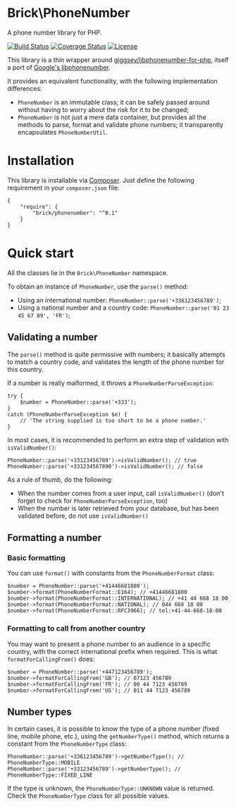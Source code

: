 Brick\PhoneNumber
=================

A phone number library for PHP.

[![Build Status](https://secure.travis-ci.org/brick/phonenumber.svg?branch=master)](http://travis-ci.org/brick/phonenumber)
[![Coverage Status](https://coveralls.io/repos/brick/phonenumber/badge.svg?branch=master)](https://coveralls.io/r/brick/phonenumber?branch=master)
[![License](https://img.shields.io/badge/license-MIT-blue.svg)](http://opensource.org/licenses/MIT)

This library is a thin wrapper around [giggsey/libphonenumber-for-php](https://github.com/giggsey/libphonenumber-for-php),
itself a port of [Google's libphonenumber](https://github.com/googlei18n/libphonenumber).

It provides an equivalent functionality, with the following implementation differences:

- `PhoneNumber` is an immutable class; it can be safely passed around without having to worry about the risk for it to be changed;
- `PhoneNumber` is not just a mere data container, but provides all the methods to parse, format and validate phone numbers; it transparently encapsulates `PhoneNumberUtil`.

# Installation

This library is installable via [Composer](https://getcomposer.org/).
Just define the following requirement in your `composer.json` file:

    {
        "require": {
            "brick/phonenumber": "^0.1"
        }
    }

# Quick start

All the classes lie in the `Brick\PhoneNumber` namespace.

To obtain an instance of `PhoneNumber`, use the `parse()` method:

- Using an international number: `PhoneNumber::parse('+336123456789')`;
- Using a national number and a country code: `PhoneNumber::parse('01 23 45 67 89', 'FR')`;

## Validating a number

The `parse()` method is quite permissive with numbers; it basically attempts to match a country code,
and validates the length of the phone number for this country.

If a number is really malformed, it throws a `PhoneNumberParseException`:

    try {
        $number = PhoneNumber::parse('+333');
    }
    catch (PhoneNumberParseException $e) {
        // 'The string supplied is too short to be a phone number.'
    }

In most cases, it is recommended to perform an extra step of validation with `isValidNumber()`:

    PhoneNumber::parse('+33123456789')->isValidNumber(); // true
    PhoneNumber::parse('+331234567890')->isValidNumber(); // false

As a rule of thumb, do the following:

- When the number comes from a user input, call `isValidNumber()` (don't forget to check for `PhoneNumberParseException`, too)
- When the number is later retrieved from your database, but has been validated before, do not use `isValidNumber()`

## Formatting a number

### Basic formatting

You can use `format()` with constants from the `PhoneNumberFormat` class:

    $number = PhoneNumber::parse('+41446681800');
    $number->format(PhoneNumberFormat::E164); // +41446681800
    $number->format(PhoneNumberFormat::INTERNATIONAL); // +41 44 668 18 00
    $number->format(PhoneNumberFormat::NATIONAL); // 044 668 18 00
    $number->format(PhoneNumberFormat::RFC3966); // tel:+41-44-668-18-00

### Formatting to call from another country

You may want to present a phone number to an audience in a specific country, with the correct international 
prefix when required. This is what `formatForCallingFrom()` does:

    $number = PhoneNumber::parse('+447123456789');
    $number->formatForCallingFrom('GB'); // 07123 456789
    $number->formatForCallingFrom('FR'); // 00 44 7123 456789
    $number->formatForCallingFrom('US'); // 011 44 7123 456789

## Number types

In certain cases, it is possible to know the type of a phone number (fixed line, mobile phone, etc.), using
the `getNumberType()` method, which returns a constant from the `PhoneNumberType` class:

    PhoneNumber::parse('+336123456789')->getNumberType(); // PhoneNumberType::MOBILE
    PhoneNumber::parse('+33123456789')->getNumberType(); // PhoneNumberType::FIXED_LINE

If the type is unknown, the `PhoneNumberType::UNKNOWN` value is returned.
Check the `PhoneNumberType` class for all possible values.
